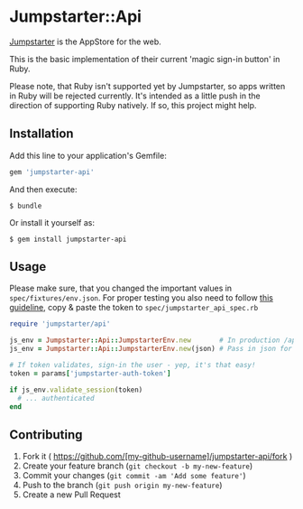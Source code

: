 # Jumpstarter::Api

[Jumpstarter](http://jumpstarter.io) is the AppStore for the web.

This is the basic implementation of their current 'magic sign-in button' in Ruby.

Please note, that Ruby isn't supported yet by Jumpstarter, so apps written in Ruby will be rejected currently.
It's intended as a little push in the direction of supporting Ruby natively. If so, this project might help.


## Installation

Add this line to your application's Gemfile:

```ruby
gem 'jumpstarter-api'
```

And then execute:

    $ bundle

Or install it yourself as:

    $ gem install jumpstarter-api

## Usage

Please make sure, that you changed the important values in `spec/fixtures/env.json`.
For proper testing you also need to follow [this guideline](https://github.com/jumpstarter-io/help/wiki/Testing-Portal-Auth-Implementations), copy & paste the token to `spec/jumpstarter_api_spec.rb`

```ruby
require 'jumpstarter/api'

js_env = Jumpstarter::Api::JumpstarterEnv.new       # In production /app/env.json is consumed
js_env = Jumpstarter::Api::JumpstarterEnv.new(json) # Pass in json for testing purposes (see: spec/fixtures/env.json)

# If token validates, sign-in the user - yep, it's that easy!
token = params['jumpstarter-auth-token']

if js_env.validate_session(token)
  # ... authenticated
end
```

## Contributing

1. Fork it ( https://github.com/[my-github-username]/jumpstarter-api/fork )
2. Create your feature branch (`git checkout -b my-new-feature`)
3. Commit your changes (`git commit -am 'Add some feature'`)
4. Push to the branch (`git push origin my-new-feature`)
5. Create a new Pull Request
